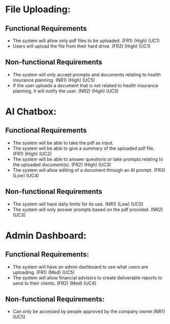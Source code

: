# File Uploading: 
## Functional Requirements 
* The system will allow only pdf files to be uploaded. (FR1) (High) (UC1)
* Users will upload the file from their hard drive. (FR2) (High) (UC1)
## Non-functional Requirements
* The system will only accept prompts and documents relating to health insurance planning. (NR1) (High) (UC5)
* If the user uploads a document that is not related to health insurance planning, it will notify the user. (NR2) (High) (UC5)
# AI Chatbox:
## Functional Requirements
* The system will be able to take the pdf as input.
* The system will be able to give a summary of the uploaded pdf file. (FR1) (High) (UC2)
* The system will be able to answer questions or take prompts relating to the uploaded document(s). (FR2) (High) (UC3)
* The system will allow editing of a document through an AI prompt. (FR3) (Low) (UC4)
## Non-functional Requirements
* The system will have daily limits for its use. (NR1) (Low) (UC5)
* The system will only answer prompts based on the pdf provided. (NR2)(UC3)
# Admin Dashboard:
## Functional Requirements:
* The system will have an admin dashboard to see what users are uploading. (FR1) (Med) (UC5)
* The system will allow financial advisors to create deliverable reports to send to their clients. (FR2) (Med) (UC4)
## Non-functional Requirements: 
* Can only be accessed by people approved by the company owner.(NR1)(UC5)


